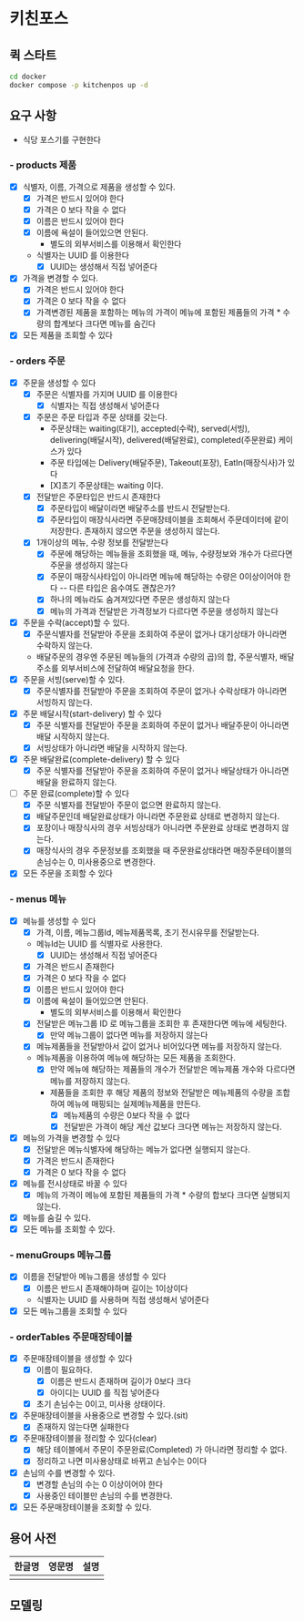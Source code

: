 # 키친포스

## 퀵 스타트

```sh
cd docker
docker compose -p kitchenpos up -d
```

## 요구 사항

- 식당 포스기를 구현한다
### - products 제품
- [X] 식별자, 이름, 가격으로 제품을 생성할 수 있다.
  - [X] 가격은 반드시 있어야 한다
  - [X] 가격은 0 보다 작을 수 없다
  - [X] 이름은 반드시 있어야 한다
  - [X] 이름에 욕설이 들어있으면 안된다.
    - 별도의 외부서비스를 이용해서 확인한다
  - 식별자는 UUID 를 이용한다
    - [X] UUID는 생성해서 직접 넣어준다
- [X] 가격을 변경할 수 있다.
  - [X] 가격은 반드시 있어야 한다
  - [X] 가격은 0 보다 작을 수 없다
  - [X] 가격변경된 제품을 포함하는 메뉴의 가격이 메뉴에 포함된 제품들의 가격 * 수량의 합계보다 크다면 메뉴를 숨긴다
- [X] 모든 제품을 조회할 수 있다
### - orders 주문
- [X] 주문을 생성할 수 있다
  - [X] 주문은 식별자를 가지며 UUID 를 이용한다
    - [X] 식별자는 직접 생성해서 넣어준다
  - [X] 주문은 주문 타입과 주문 상태를 갖는다.
    - 주문상태는 waiting(대기), accepted(수락), served(서빙), delivering(배달시작), delivered(배달완료), completed(주문완료) 케이스가 있다
    - 주문 타입에는 Delivery(배달주문), Takeout(포장), EatIn(매장식사)가 있다
    - [X]초기 주문상태는 waiting 이다.
  - [X] 전달받은 주문타입은 반드시 존재한다
    - [X] 주문타입이 배달이라면 배달주소를 반드시 전달받는다.
    - [X] 주문타입이 매장식사라면 주문매장테이블을 조회해서 주문데이터에 같이 저장한다. 존재하지 않으면 주문을 생성하지 않는다.
  - [X] 1개이상의 메뉴, 수량 정보를 전달받는다
    - [X] 주문에 해당하는 메뉴들을 조회했을 때, 메뉴, 수량정보와 개수가 다르다면 주문을 생성하지 않는다
    - [X] 주문이 매장식사타입이 아니라면 메뉴에 해당하는 수량은 0이상이어야 한다 -- 다른 타입은 음수여도 괜찮은가?
    - [X] 하나의 메뉴라도 숨겨져있다면 주문은 생성하지 않는다
    - [X] 메뉴의 가격과 전달받은 가격정보가 다르다면 주문을 생성하지 않는다
- [X] 주문을 수락(accept)할 수 있다.
  - [X] 주문식별자를 전달받아 주문을 조회하여 주문이 없거나 대기상태가 아니라면 수락하지 않는다.
  - 배달주문의 경우엔 주문된 메뉴들의 (가격과 수량의 곱)의 합, 주문식별자, 배달주소를 외부서비스에 전달하여 배달요청을 한다.
- [X] 주문을 서빙(serve)할 수 있다.
  - [X] 주문식별자를 전달받아 주문을 조회하여 주문이 없거나 수락상태가 아니라면 서빙하지 않는다.
- [X] 주문 배달시작(start-delivery) 할 수 있다
  - [X] 주문 식별자를 전달받아 주문을 조회하여 주문이 없거나 배달주문이 아니라면 배달 시작하지 않는다.
  - [X] 서빙상태가 아니라면 배달을 시작하지 않는다.
- [X] 주문 배달완료(complete-delivery) 할 수 있다
  - [X] 주문 식별자를 전달받아 주문을 조회하여 주문이 없거나 배달상태가 아니라면 배달을 완료하지 않는다.
- [ ] 주문 완료(complete)할 수 있다
  - [X] 주문 식별자를 전달받아 주문이 없으면 완료하지 않는다.
  - [X] 배달주문인데 배달완료상태가 아니라면 주문완료 상태로 변경하지 않는다.
  - [X] 포장이나 매장식사의 경우 서빙상태가 아니라면 주문완료 상태로 변경하지 않는다.
  - [X] 매장식사의 경우 주문정보를 조회했을 때 주문완료상태라면 매장주문테이블의 손님수는 0, 미사용중으로 변경한다.
- [X] 모든 주문을 조회할 수 있다
### - menus 메뉴
- [X] 메뉴를 생성할 수 있다
  - [X] 가격, 이름, 메뉴그룹Id, 메뉴제품목록, 초기 전시유무를 전달받는다.
  - 메뉴Id는 UUID 를 식별자로 사용한다.
    - [X] UUID는 생성해서 직접 넣어준다
  - [X] 가격은 반드시 존재한다
  - [X] 가격은 0 보다 작을 수 없다
  - [X] 이름은 반드시 있어야 한다
  - [X] 이름에 욕설이 들어있으면 안된다.
    - 별도의 외부서비스를 이용해서 확인한다
  - [X] 전달받은 메뉴그룹 ID 로 메뉴그룹을 조회한 후 존재한다면 메뉴에 세팅한다.
    - [X] 만약 메뉴그룹이 없다면 메뉴를 저장하지 않는다
  - [X] 메뉴제품들을 전달받아서 값이 없거나 비어있다면 메뉴를 저장하지 않는다.
  - 메뉴제품을 이용하여 메뉴에 해당하는 모든 제품을 조회한다.
    - [X] 만약 메뉴에 해당하는 제품들의 개수가 전달받은 메뉴제품 개수와 다르다면 메뉴를 저장하지 않는다.
    - 제품들을 조회한 후 해당 제품의 정보와 전달받은 메뉴제품의 수량을 조합하여 메뉴에 매핑되는 실제메뉴제품을 만든다.
      - [X] 메뉴제품의 수량은 0보다 작을 수 없다
      - [X] 전달받은 가격이 해당 계산 값보다 크다면 메뉴는 저장하지 않는다.
- [X] 메뉴의 가격을 변경할 수 있다
  - [X] 전달받은 메뉴식별자에 해당하는 메뉴가 없다면 실행되지 않는다.
  - [X] 가격은 반드시 존재한다
  - [X] 가격은 0 보다 작을 수 없다
- [X] 메뉴를 전시상태로 바꿀 수 있다
  - [X] 메뉴의 가격이 메뉴에 포함된 제품들의 가격 * 수량의 합보다 크다면 실행되지 않는다.
- [X] 메뉴를 숨길 수 있다.
- [X] 모든 메뉴를 조회할 수 있다.
### - menuGroups 메뉴그룹
- [X] 이름을 전달받아 메뉴그룹을 생성할 수 있다
  - [X] 이름은 반드시 존재해야하며 길이는 1이상이다
  - 식별자는 UUID 를 사용하며 직접 생성해서 넣어준다
- [X] 모든 메뉴그룹을 조회할 수 있다
### - orderTables 주문매장테이블
- [X] 주문매장테이블을 생성할 수 있다
  - [X] 이름이 필요하다.
    - [X] 이름은 반드시 존재하며 길이가 0보다 크다
    - [X] 아이디는 UUID 를 직접 넣어준다
  - [X] 초기 손님수는 0이고, 미사용 상태이다.
- [X] 주문매장테이블을 사용중으로 변경할 수 있다.(sit)
  - [X] 존재하지 않는다면 실패한다
- [X] 주문매장테이블을 정리할 수 있다(clear)
  - [X] 해당 테이블에서 주문이 주문완료(Completed) 가 아니라면 정리할 수 없다.
  - [X] 정리하고 나면 미사용상태로 바뀌고 손님수는 0이다
- [X] 손님의 수를 변경할 수 있다.
  - [X] 변경할 손님의 수는 0 이상이어야 한다
  - [X] 사용중인 테이블만 손님의 수를 변경한다.
- [X] 모든 주문매장테이블을 조회할 수 있다.
## 용어 사전

| 한글명 | 영문명 | 설명 |
| --- | --- | --- |
|  |  |  |

## 모델링
